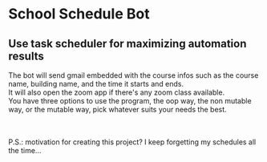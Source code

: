 # School Schedule Bot
## Use task scheduler for maximizing automation results
The bot will send  gmail embedded with the course infos such as the course name, building name, and the time it starts and ends.<br />
It will also open the zoom app if there's any zoom class available.<br />
You have three options to use the program, the oop way, the non mutable way, or the mutable way, pick whatever suits your needs the best.

<br />
<br />
P.S.: motivation for creating this project? I keep forgetting my schedules all the time...
